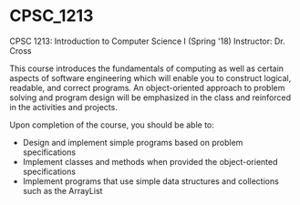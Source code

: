 # CPSC_1213
CPSC 1213: Introduction to Computer Science I (Spring '18)
Instructor: Dr. Cross

This course introduces the fundamentals of computing as well as certain aspects of software engineering  which will enable you to construct logical, readable, and correct programs. An object-oriented approach to problem solving and program design will be emphasized in the class and reinforced in the activities and projects.

Upon completion of the course, you should be able to:

  * Design and implement simple programs based on problem specifications
  * Implement classes and methods when provided the object-oriented specifications
  * Implement programs that use simple data structures and collections such as the ArrayList

